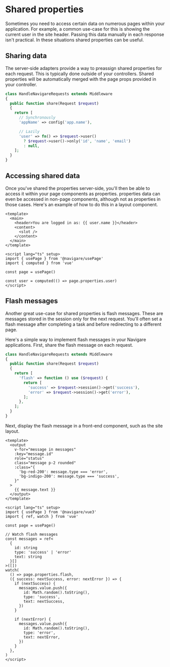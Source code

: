 # Shared properties

Sometimes you need to access certain data on numerous pages within your application. For example, a common use-case for this is showing the current user in the site header. Passing this data manually in each response isn't practical. In these situations shared properties can be useful.

## Sharing data

The server-side adapters provide a way to preassign shared properties for each request. This is typically done outside of your controllers. Shared properties will be automatically merged with the page props provided in your controller.

```php
class HandleNavigareRequests extends Middleware
{
  public function share(Request $request)
  {
    return [
      // Synchronously
      'appName' => config('app.name'),

      // Lazily
      'user' => fn() => $request->user()
        ? $request->user()->only('id', 'name', 'email')
        : null,
    ];
  }
}
```

## Accessing shared data

Once you've shared the properties server-side, you'll then be able to access it within your page components as properties. properties data can even be accessed in non-page components, although not as properties in those cases. Here's an example of how to do this in a layout component.

```vue
<template>
  <main>
    <header>You are logged in as: {{ user.name }}</header>
    <content>
      <slot />
    </content>
  </main>
</template>

<script lang="ts" setup>
import { usePage } from '@navigare/usePage'
import { computed } from 'vue'

const page = usePage()

const user = computed(() => page.properties.user)
</script>
```

## Flash messages

Another great use-case for shared properties is flash messages. These are messages stored in the session only for the next request. You'll often set a flash message after completing a task and before redirecting to a different page.

Here's a simple way to implement flash messages in your Navigare applications. First, share the flash message on each request.

```php
class HandleNavigareRequests extends Middleware
{
  public function share(Request $request)
  {
    return [
      'flash' => function () use ($request) {
        return [
          'success' => $request->session()->get('success'),
          'error' => $request->session()->get('error'),
        ];
      },
    ];
  }
}
```

Next, display the flash message in a front-end component, such as the site layout.

```vue
<template>
  <output
    v-for="message in messages"
    :key="message.id"
    role="status"
    class="message p-2 rounded"
    :class="{
      'bg-red-200': message.type === 'error',
      'bg-indigo-200': message.type === 'success',
    }"
  >
    {{ message.text }}
  </output>
</template>

<script lang="ts" setup>
import { usePage } from '@navigare/vue3'
import { ref, watch } from 'vue'

const page = usePage()

// Watch flash messages
const messages = ref<
  {
    id: string
    type: 'success' | 'error'
    text: string
  }[]
>([])
watch(
  () => page.properties.flash,
  ({ success: nextSuccess, error: nextError }) => {
    if (nextSuccess) {
      messages.value.push({
        id: Math.random().toString(),
        type: 'success',
        text: nextSuccess,
      })
    }

    if (nextError) {
      messages.value.push({
        id: Math.random().toString(),
        type: 'error',
        text: nextError,
      })
    }
  },
)
</script>
```
